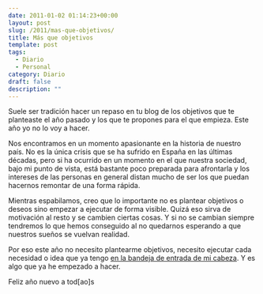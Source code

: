 ```yaml
---
date: 2011-01-02 01:14:23+00:00
layout: post
slug: /2011/mas-que-objetivos/
title: Más que objetivos
template: post
tags:
  - Diario
  - Personal
category: Diario
draft: false
description: ""
---
```


Suele ser tradición hacer un repaso en tu blog de los objetivos que te planteaste el año pasado y los que te propones para el que empieza. Este año yo no lo voy a hacer.

Nos encontramos en un momento apasionante en la historia de nuestro país. No es la única crisis que se ha sufrido en España en las últimas décadas, pero si ha ocurrido en un momento en el que nuestra sociedad, bajo mi punto de vista, está bastante poco preparada para afrontarla y los intereses de las personas en general distan mucho de ser los que puedan hacernos remontar de una forma rápida.

Mientras espabilamos, creo que lo importante no es plantear objetivos o deseos sino empezar a ejecutar de forma visible. Quizá eso sirva de motivación al resto y se cambien ciertas cosas. Y si no se cambian siempre tendremos lo que hemos conseguido al no quedarnos esperando a que nuestros sueños se vuelvan realidad.

Por eso este año no necesito plantearme objetivos, necesito ejecutar cada necesidad o idea que ya tengo [en la bandeja de entrada de mi cabeza](http://es.wikipedia.org/wiki/Getting_Things_Done). Y es algo que ya he empezado a hacer.

Feliz año nuevo a tod[ao]s
